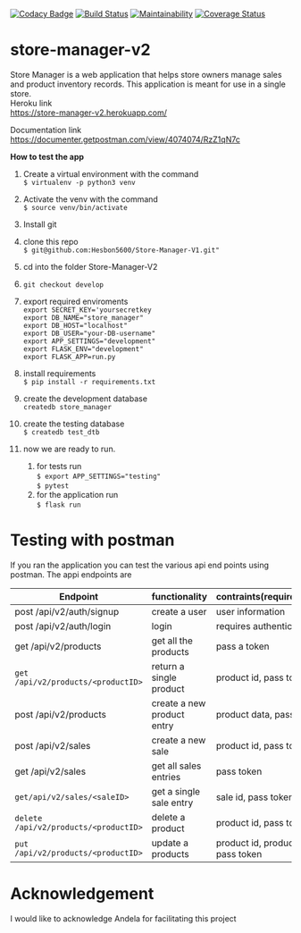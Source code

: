 
[![Codacy Badge](https://api.codacy.com/project/badge/Grade/c3b6ff6f490b4da898e2b81140daf1f6)](https://app.codacy.com/app/Hesbon5600/store-manager-v2?utm_source=github.com&utm_medium=referral&utm_content=Hesbon5600/store-manager-v2&utm_campaign=Badge_Grade_Dashboard)
[![Build Status](https://travis-ci.org/Hesbon5600/store-manager-v2.svg?branch=develop)](https://travis-ci.org/Hesbon5600/store-manager-v2)
[![Maintainability](https://api.codeclimate.com/v1/badges/ea9c72b259e0ddb799ff/maintainability)](https://codeclimate.com/github/Hesbon5600/store-manager-v2/maintainability)
[![Coverage Status](https://coveralls.io/repos/github/Hesbon5600/store-manager-v2/badge.svg?branch=bg-fixing-bugs-v2-161576896)](https://coveralls.io/github/Hesbon5600/store-manager-v2?branch=bg-fixing-bugs-v2-161576896)  

# store-manager-v2
Store Manager is a web application that helps store owners manage sales and product inventory records. This application is meant for use in a single store.  
Heroku link  
https://store-manager-v2.herokuapp.com/  

Documentation link  
https://documenter.getpostman.com/view/4074074/RzZ1qN7c  


**How to test the app**
1. Create  a virtual environment with the command  
`$ virtualenv -p python3 venv`  

1. Activate the venv with the command     
`$ source venv/bin/activate`

1. Install git  
1. clone this repo  
`$ git@github.com:Hesbon5600/Store-Manager-V1.git"` 
  
1. cd into the folder Store-Manager-V2  
1. `git checkout develop`  
1. export required enviroments  
	`export SECRET_KEY='yoursecretkey`  
	`export DB_NAME="store_manager"`  
	`export DB_HOST="localhost"`  
	`export DB_USER="your-DB-username"`  
	`export APP_SETTINGS="development"`  
	`export FLASK_ENV="development"`  
	`export FLASK_APP=run.py`  
  
1. install requirements      
`$ pip install -r requirements.txt` 
1. create the development database  
	`createdb store_manager`  
1. create the testing database  
`$ createdb test_dtb`
1. now we are ready to run. 
	1. for tests run  
         `$ export APP_SETTINGS="testing"`  
	`$ pytest`   
	1. for the application run  
	`$ flask run`  

# Testing with postman
If you ran the application you can test the various api end points using postman. The appi endpoints are  

|Endpoint|functionality|contraints(requirements)|
|-------|-------------|----------|
|post /api/v2/auth/signup|create a user|user information|
|post /api/v2/auth/login | login |requires authentication |
|get /api/v2/products| get all the products| pass a token |
|`get /api/v2/products/<productID>`|return a single product| product id, pass token|
|post /api/v2/products | create a new product entry| product data, pass token|
|post /api/v2/sales | create a new sale| product id, pass token|
|get /api/v2/sales | get all sales entries| pass token|
|`get/api/v2/sales/<saleID>`|get a single sale entry| sale id, pass token| 
|`delete /api/v2/products/<productID>` | delete a product| product id, pass token|
|`put /api/v2/products/<productID>` | update a products|product id, product data, pass token|


# Acknowledgement
I would like to acknowledge Andela for facilitating this project
